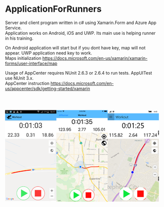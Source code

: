 # ApplicationForRunners

Server and client program written in c# using Xamarin.Form and Azure App Service.<br/> 
Application works on Android, iOS and UWP. Its main use is helping runner in his training.

On Android application will start but if you dont have key, map will not appear. UWP application need key to work. <br />
Maps initialization https://docs.microsoft.com/en-us/xamarin/xamarin-forms/user-interface/map


Usage of AppCenter requires NUnit 2.6.3 or 2.6.4 to run tests. AppUITest use NUnit 3.x. <br />
AppCenter instruction https://docs.microsoft.com/en-us/appcenter/sdk/getting-started/xamarin


<br />
<br />


![alt text](https://github.com/MateuszKapusta/ApplicationForRunners/blob/master/ApplicationForRunners_Xamarin_Forms/App.png)
